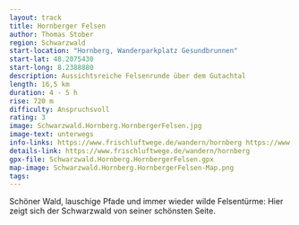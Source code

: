 ```yaml
---
layout: track
title: Hornberger Felsen
author: Thomas Stober
region: Schwarzwald
start-location: "Hornberg, Wanderparkplatz Gesundbrunnen"
start-lat: 48.2075430
start-long: 8.2388880
description: Aussichtsreiche Felsenrunde über dem Gutachtal
length: 16,5 km
duration: 4 - 5 h
rise: 720 m
difficulty: Anspruchsvoll
rating: 3
image: Schwarzwald.Hornberg.HornbergerFelsen.jpg
image-text: unterwegs
info-links: https://www.frischluftwege.de/wandern/hornberg https://www.inslichtruecken.de
details-link: https://www.frischluftwege.de/wandern/hornberg
gpx-file: Schwarzwald.Hornberg.HornbergerFelsen.gpx
map-image: Schwarzwald.Hornberg.HornbergerFelsen-Map.png
tags: 
---
```




Schöner Wald, lauschige Pfade und immer wieder wilde Felsentürme: 
Hier zeigt sich der Schwarzwald von seiner schönsten Seite.


